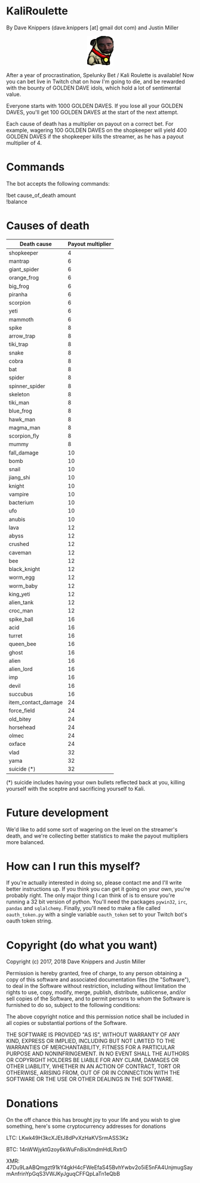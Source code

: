 # KaliRoulette
By Dave Knippers (dave.knippers [at] gmail dot com) and Justin Miller 

<p align="center">
<img src="justins_finest_work.png">
</p>

After a year of procrastination, Spelunky Bet / Kali Roulette is available! Now you can bet live in Twitch chat on how I'm going to die, and be rewarded with the bounty of GOLDEN DAVE idols, which hold a lot of sentimental value.

Everyone starts with 1000 GOLDEN DAVES. If you lose all your GOLDEN DAVES, you'll get 100 GOLDEN DAVES at the start of the next attempt.

Each cause of death has a multiplier on payout on a correct bet. For example, wagering 100 GOLDEN DAVES on the shopkeeper will yield 400 GOLDEN DAVES if the shopkeeper kills the streamer, as he has a payout multiplier of 4.

# Commands
The bot accepts the following commands:

!bet cause_of_death amount  
!balance

# Causes of death
| Death cause | Payout multiplier |
| ----------- | ----------------- |
| shopkeeper | 4 |
| mantrap | 6 |
| giant_spider | 6 |
| orange_frog | 6 |
| big_frog | 6 |
| piranha | 6 |
| scorpion | 6 |
| yeti | 6 |
| mammoth | 6 |
| spike | 8 |
| arrow_trap |8 |
| tiki_trap |8 |
| snake | 8 |
| cobra | 8 |
| bat | 8 |
| spider | 8 |
| spinner_spider | 8 |
| skeleton | 8 |
| tiki_man | 8 |
| blue_frog | 8 |
| hawk_man | 8 |
| magma_man | 8 |
| scorpion_fly |8 |
| mummy | 8 |
| fall_damage | 10 |
| bomb | 10 |
| snail | 10 |
| jiang_shi | 10 |
| knight | 10 |
| vampire | 10 |
| bacterium | 10 |
| ufo | 10 |
| anubis | 10 |
| lava | 12 |
| abyss | 12 |
| crushed | 12 |
| caveman | 12 |
| bee | 12 |
| black_knight | 12 |
| worm_egg | 12 |
| worm_baby | 12 |
| king_yeti | 12 |
| alien_tank | 12 |
| croc_man | 12 |
| spike_ball | 16 |
| acid | 16 |
| turret | 16 |
| queen_bee| 16 |
| ghost | 16 |
| alien | 16 |
| alien_lord | 16 |
| imp | 16 |
| devil | 16 |
| succubus | 16 |
| item_contact_damage | 24 |
| force_field | 24 |
| old_bitey | 24 |
| horsehead | 24 |
| olmec | 24 |
| oxface | 24 |
| vlad | 32 |
| yama | 32 |
| suicide (*) | 32 |

(*) suicide includes having your own bullets reflected back at you, killing yourself with the sceptre and sacrificing yourself to Kali.

# Future development

We'd like to add some sort of wagering on the level on the streamer's death, and we're collecting better statistics to make the payout multipliers more balanced.

# How can I run this myself?

If you're actually interested in doing so, please contact me and I'll write better instructions up. If you think you can get it going on your own, you're probably right. The only major thing I can think of is to ensure you're running a 32 bit version of python. You'll need the packages `pywin32`, `irc`, `pandas` and `sqlalchemy`. Finally, you'll need to make a file called `oauth_token.py` with a single variable `oauth_token` set to your Twitch bot's oauth token string.

# Copyright (do what you want)
Copyright (c) 2017, 2018 Dave Knippers and Justin Miller

Permission is hereby granted, free of charge, to any person obtaining a copy
of this software and associated documentation files (the "Software"), to deal
in the Software without restriction, including without limitation the rights
to use, copy, modify, merge, publish, distribute, sublicense, and/or sell
copies of the Software, and to permit persons to whom the Software is
furnished to do so, subject to the following conditions:

The above copyright notice and this permission notice shall be included in all
copies or substantial portions of the Software.

THE SOFTWARE IS PROVIDED "AS IS", WITHOUT WARRANTY OF ANY KIND, EXPRESS OR
IMPLIED, INCLUDING BUT NOT LIMITED TO THE WARRANTIES OF MERCHANTABILITY,
FITNESS FOR A PARTICULAR PURPOSE AND NONINFRINGEMENT. IN NO EVENT SHALL THE
AUTHORS OR COPYRIGHT HOLDERS BE LIABLE FOR ANY CLAIM, DAMAGES OR OTHER
LIABILITY, WHETHER IN AN ACTION OF CONTRACT, TORT OR OTHERWISE, ARISING FROM,
OUT OF OR IN CONNECTION WITH THE SOFTWARE OR THE USE OR OTHER DEALINGS IN THE
SOFTWARE.

# Donations
On the off chance this has brought joy to your life and you wish to give something, here's some cryptocurrency addresses for donations

LTC: LKwk49H3kcXJEtJ8dPvXzHaKVSrmASS3Kz

BTC: 14nWWjyktGzoy6kWuFn8isXmdmHdLRxtrD

XMR: 47Du9LaABQmgzt91kY4gkH4cFWeEfaS45BvhYwbv2o5iE5nFA4UnjmugSaymAnfrinYpGqS3VWJKyJguqCFFQpLaTn1eQbB
